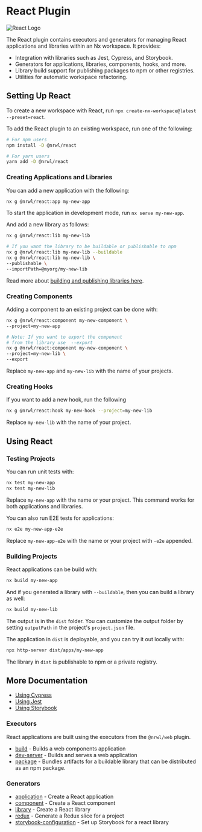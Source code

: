 # React Plugin

![React Logo](/shared/react-logo.png)

The React plugin contains executors and generators for managing React applications and libraries within an Nx workspace.
It provides:

- Integration with libraries such as Jest, Cypress, and Storybook.
- Generators for applications, libraries, components, hooks, and more.
- Library build support for publishing packages to npm or other registries.
- Utilities for automatic workspace refactoring.

## Setting Up React

To create a new workspace with React, run `npx create-nx-workspace@latest --preset=react`.

To add the React plugin to an existing workspace, run one of the following:

```bash
# For npm users
npm install -D @nrwl/react

# For yarn users
yarn add -D @nrwl/react
```

### Creating Applications and Libraries

You can add a new application with the following:

```bash
nx g @nrwl/react:app my-new-app
```

To start the application in development mode, run `nx serve my-new-app`.

And add a new library as follows:

```bash
nx g @nrwl/react:lib my-new-lib

# If you want the library to be buildable or publishable to npm
nx g @nrwl/react:lib my-new-lib --buildable
nx g @nrwl/react:lib my-new-lib \
--publishable \
--importPath=@myorg/my-new-lib
```

Read more about [building and publishing libraries here](/structure/buildable-and-publishable-libraries).

### Creating Components

Adding a component to an existing project can be done with:

```bash
nx g @nrwl/react:component my-new-component \
--project=my-new-app

# Note: If you want to export the component
# from the library use  --export
nx g @nrwl/react:component my-new-component \
--project=my-new-lib \
--export
```

Replace `my-new-app` and `my-new-lib` with the name of your projects.

### Creating Hooks

If you want to add a new hook, run the following

```bash
nx g @nrwl/react:hook my-new-hook --project=my-new-lib
```

Replace `my-new-lib` with the name of your project.

## Using React

### Testing Projects

You can run unit tests with:

```bash
nx test my-new-app
nx test my-new-lib
```

Replace `my-new-app` with the name or your project. This command works for both applications and libraries.

You can also run E2E tests for applications:

```bash
nx e2e my-new-app-e2e
```

Replace `my-new-app-e2e` with the name or your project with `-e2e` appended.

### Building Projects

React applications can be build with:

```bash
nx build my-new-app
```

And if you generated a library with `--buildable`, then you can build a library as well:

```bash
nx build my-new-lib
```

The output is in the `dist` folder. You can customize the output folder by setting `outputPath` in the
project's `project.json` file.

The application in `dist` is deployable, and you can try it out locally with:

```bash
npx http-server dist/apps/my-new-app
```

The library in `dist` is publishable to npm or a private registry.

## More Documentation

- [Using Cypress](/cypress/overview)
- [Using Jest](/jest/overview)
- [Using Storybook](/storybook/overview-react)

### Executors

React applications are built using the executors from the `@nrwl/web` plugin.

- [build](/web/build) - Builds a web components application
- [dev-server](/web/package) - Builds and serves a web application
- [package](/web/package) - Bundles artifacts for a buildable library that can be distributed as an npm package.

### Generators

- [application](/react/application) - Create a React application
- [component](/react/component) - Create a React component
- [library](/react/library) - Create a React library
- [redux](/react/redux) - Generate a Redux slice for a project
- [storybook-configuration](/react/storybook-configuration) - Set up Storybook for a react library
